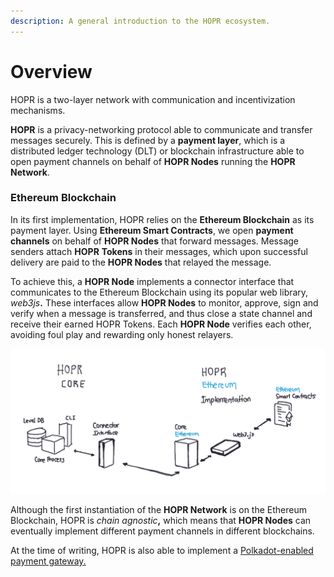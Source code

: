 ```yaml
---
description: A general introduction to the HOPR ecosystem.
---
```


# Overview

HOPR is a two-layer network with communication and incentivization mechanisms.

**HOPR** is a privacy-networking protocol able to communicate and transfer messages securely. This is defined by a **payment layer**, which is a distributed ledger technology \(DLT\) or blockchain infrastructure able to open payment channels on behalf of **HOPR Nodes** running the **HOPR Network**.

### Ethereum Blockchain

In its first implementation, HOPR relies on the **Ethereum Blockchain** as its payment layer. Using **Ethereum Smart Contracts**, we open **payment channels** on behalf of **HOPR Nodes** that forward messages. Message senders attach **HOPR** **Tokens** in their messages, which upon successful delivery are paid to the **HOPR Nodes** that relayed the message.

To achieve this, a **HOPR Node** implements a connector interface that communicates to the Ethereum Blockchain using its popular web library, _web3js_**.** These interfaces allow **HOPR Nodes** to monitor, approve, sign and verify when a message is transferred, and thus close a state channel and receive their earned HOPR Tokens. Each **HOPR Node** verifies each other, avoiding foul play and rewarding only honest relayers.

![HOPR Protocol Ethereum Blockchain connector architecture](../.gitbook/assets/image%20%2821%29.png)

Although the first instantiation of the **HOPR Network** is on the Ethereum Blockchain, HOPR is _chain agnostic_**,** which means that **HOPR Nodes** can eventually implement different payment channels in different blockchains. 

At the time of writing, HOPR is also able to implement a [Polkadot-enabled payment gateway.](https://github.com/hoprnet/hopr-polkadot)

